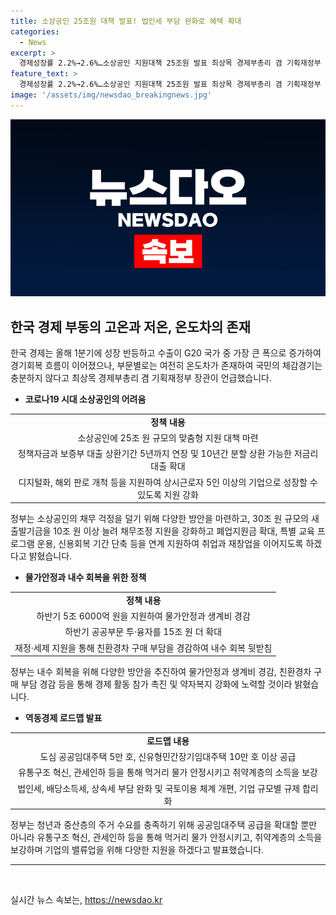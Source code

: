 ```yaml
---
title: 소상공인 25조원 대책 발표! 법인세 부담 완화로 혜택 확대
categories:
  - News
excerpt: >
  경제성장률 2.2%→2.6%…소상공인 지원대책 25조원 발표 최상목 경제부총리 겸 기획재정부 장관은 하반기 경제정책 방향을 발표하며 올해 경제성장률을 2.6%로 조정했다. 특히, 코로나19로 어려움을 겪는 소상공인을 위해 25조 원 규모의 지원대책을 발표했는데, 이는 채무조정, 저금리 대출 등을 통해 소상공인의 어려움을 덜어주는 내용이다. 정부는 또 물가안정과 생계비 경감을 위해 5조 6000억 원을 지원하고, 공공부문 투자도 늘리고 있는 것으로 알려졌다. 뿐만 아니라, 역동경제 로드맵 발표를 통해 구조적 문제에 대응할 계획이며, 법인세와 상속세 부담 완화 등으로 기업의 밸류업을 지원할 방침이다.
feature_text: >
  경제성장률 2.2%→2.6%…소상공인 지원대책 25조원 발표 최상목 경제부총리 겸 기획재정부 장관은 하반기 경제정책 방향을 발표하며 올해 경제성장률을 2.6%로 조정했다. 특히, 코로나19로 어려움을 겪는 소상공인을 위해 25조 원 규모의 지원대책을 발표했는데, 이는 채무조정, 저금리 대출 등을 통해 소상공인의 어려움을 덜어주는 내용이다. 정부는 또 물가안정과 생계비 경감을 위해 5조 6000억 원을 지원하고, 공공부문 투자도 늘리고 있는 것으로 알려졌다. 뿐만 아니라, 역동경제 로드맵 발표를 통해 구조적 문제에 대응할 계획이며, 법인세와 상속세 부담 완화 등으로 기업의 밸류업을 지원할 방침이다.
image: '/assets/img/newsdao_breakingnews.jpg'
---
```


<p><img src="/assets/img/newsdao_breakingnews.jpg" alt="pcversion 속보" /></p>

<h2 data-ke-size="size26">한국 경제 부동의 고온과 저온, 온도차의 존재</h2>

<p data-ke-size="size16">한국 경제는 올해 1분기에 성장 반등하고 수출이 G20 국가 중 가장 큰 폭으로 증가하여 경기회복 흐름이 이어졌으나, 부문별로는 여전히 온도차가 존재하여 국민의 체감경기는 충분하지 않다고 최상목 경제부총리 겸 기획재정부 장관이 언급했습니다.</p>

<ul>
<li><b>코로나19 시대 소상공인의 어려움</b></li>
</ul>

<table>
<tr>
<td style="text-align: center; height: 17px;"><b>정책 내용</b></td>
</tr>
<tr>
<td style="text-align: center; height: 17px;">소상공인에 25조 원 규모의 맞춤형 지원 대책 마련</td>
</tr>
<tr>
<td style="text-align: center; height: 17px;">정책자금과 보증부 대출 상환기간 5년까지 연장 및 10년간 분할 상환 가능한 저금리 대출 확대</td>
</tr>
<tr>
<td style="text-align: center; height: 17px;">디지털화, 해외 판로 개척 등을 지원하여 상시근로자 5인 이상의 기업으로 성장할 수 있도록 지원 강화</td>
</tr>
</table>

<p data-ke-size="size16">정부는 소상공인의 채무 걱정을 덜기 위해 다양한 방안을 마련하고, 30조 원 규모의 새출발기금을 10조 원 이상 늘려 채무조정 지원을 강화하고 폐업지원금 확대, 특별 교육 프로그램 운용, 신용회복 기간 단축 등을 연계 지원하여 취업과 재창업을 이어지도록 하겠다고 밝혔습니다.</p>

<ul>
<li><b>물가안정과 내수 회복을 위한 정책</b></li>
</ul>

<table>
<tr>
<td style="text-align: center; height: 17px;"><b>정책 내용</b></td>
</tr>
<tr>
<td style="text-align: center; height: 17px;">하반기 5조 6000억 원을 지원하여 물가안정과 생계비 경감</td>
</tr>
<tr>
<td style="text-align: center; height: 17px;">하반기 공공부문 투·융자를 15조 원 더 확대</td>
</tr>
<tr>
<td style="text-align: center; height: 17px;">재정·세제 지원을 통해 친환경차 구매 부담을 경감하여 내수 회복 뒷받침</td>
</tr>
</table>

<p data-ke-size="size16">정부는 내수 회복을 위해 다양한 방안을 추진하여 물가안정과 생계비 경감, 친환경차 구매 부담 경감 등을 통해 경제 활동 참가 촉진 및 약자복지 강화에 노력할 것이라 밝혔습니다.</p>

<ul>
<li><b>역동경제 로드맵 발표</b></li>
</ul>

<table>
<tr>
<td style="text-align: center; height: 17px;"><b>로드맵 내용</b></td>
</tr>
<tr>
<td style="text-align: center; height: 17px;">도심 공공임대주택 5만 호, 신유형민간장기임대주택 10만 호 이상 공급</td>
</tr>
<tr>
<td style="text-align: center; height: 17px;">유통구조 혁신, 관세인하 등을 통해 먹거리 물가 안정시키고 취약계층의 소득을 보강</td>
</tr>
<tr>
<td style="text-align: center; height: 17px;">법인세, 배당소득세, 상속세 부담 완화 및 국토이용 체계 개편, 기업 규모별 규제 합리화</td>
</tr>
</table>

<p data-ke-size="size16">정부는 청년과 중산층의 주거 수요를 충족하기 위해 공공임대주택 공급을 확대할 뿐만 아니라 유통구조 혁신, 관세인하 등을 통해 먹거리 물가 안정시키고, 취약계층의 소득을 보강하며 기업의 밸류업을 위해 다양한 지원을 하겠다고 발표했습니다.</p>

<hr>

<p data-ke-size="size16">&nbsp;</p>
실시간 뉴스 속보는, <a href="https://newsdao.kr" rel="dofollow">https://newsdao.kr</a>


